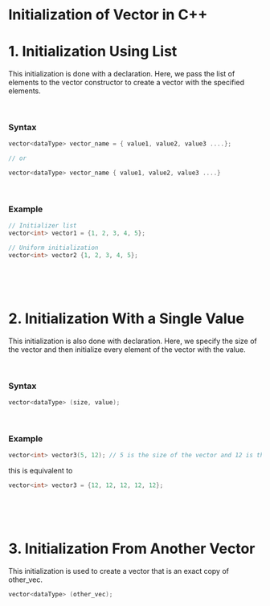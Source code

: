 # Initialization of Vector in C++

# 1. Initialization Using List

This initialization is done with a declaration. Here, we pass the list of elements to the vector constructor to create a vector with the specified elements.

&nbsp;

### Syntax
```cpp
vector<dataType> vector_name = { value1, value2, value3 ....}; 

// or

vector<dataType> vector_name { value1, value2, value3 ....}
```

&nbsp;

### Example

```cpp
// Initializer list
vector<int> vector1 = {1, 2, 3, 4, 5};

// Uniform initialization
vector<int> vector2 {1, 2, 3, 4, 5};
```

&nbsp;

&nbsp;

# 2. Initialization With a Single Value

This initialization is also done with declaration. Here, we specify the size of the vector and then initialize every element of the vector with the value.

&nbsp;

### Syntax

```cpp
vector<dataType> (size, value); 
```

&nbsp;

### Example

```cpp
vector<int> vector3(5, 12); // 5 is the size of the vector and 12 is the value.
```

this is equivalent to

```cpp
vector<int> vector3 = {12, 12, 12, 12, 12};
```

&nbsp;

&nbsp;

# 3. Initialization From Another Vector

This initialization is used to create a vector that is an exact copy of other_vec.

```cpp
vector<dataType> (other_vec);
```

&nbsp;

&nbsp;
&nbsp;

&nbsp;
&nbsp;

&nbsp;
